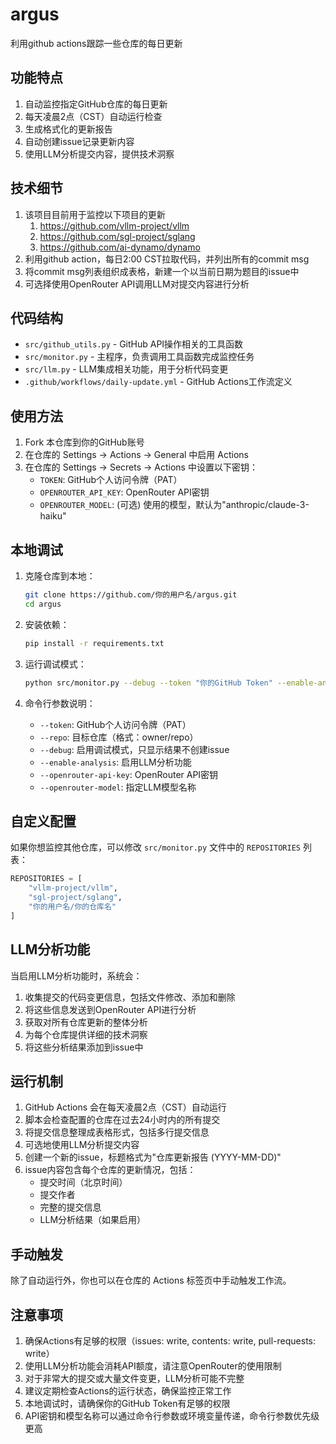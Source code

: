 # argus

利用github actions跟踪一些仓库的每日更新

## 功能特点

1. 自动监控指定GitHub仓库的每日更新
2. 每天凌晨2点（CST）自动运行检查
3. 生成格式化的更新报告
4. 自动创建issue记录更新内容
5. 使用LLM分析提交内容，提供技术洞察

## 技术细节

1. 该项目目前用于监控以下项目的更新
   1. https://github.com/vllm-project/vllm
   2. https://github.com/sgl-project/sglang
   3. https://github.com/ai-dynamo/dynamo
2. 利用github action，每日2:00 CST拉取代码，并列出所有的commit msg
3. 将commit msg列表组织成表格，新建一个以当前日期为题目的issue中
4. 可选择使用OpenRouter API调用LLM对提交内容进行分析

## 代码结构

- `src/github_utils.py` - GitHub API操作相关的工具函数
- `src/monitor.py` - 主程序，负责调用工具函数完成监控任务
- `src/llm.py` - LLM集成相关功能，用于分析代码变更
- `.github/workflows/daily-update.yml` - GitHub Actions工作流定义

## 使用方法

1. Fork 本仓库到你的GitHub账号
2. 在仓库的 Settings -> Actions -> General 中启用 Actions
3. 在仓库的 Settings -> Secrets -> Actions 中设置以下密钥：
   - `TOKEN`: GitHub个人访问令牌（PAT）
   - `OPENROUTER_API_KEY`: OpenRouter API密钥
   - `OPENROUTER_MODEL`: (可选) 使用的模型，默认为"anthropic/claude-3-haiku"

## 本地调试

1. 克隆仓库到本地：
   ```bash
   git clone https://github.com/你的用户名/argus.git
   cd argus
   ```

2. 安装依赖：
   ```bash
   pip install -r requirements.txt
   ```

3. 运行调试模式：
   ```bash
   python src/monitor.py --debug --token "你的GitHub Token" --enable-analysis --repo "你的用户名/argus" --openrouter-api-key "你的OpenRouter API密钥" --openrouter-model "anthropic/claude-3-haiku"
   ```

4. 命令行参数说明：
   - `--token`: GitHub个人访问令牌（PAT）
   - `--repo`: 目标仓库（格式：owner/repo）
   - `--debug`: 启用调试模式，只显示结果不创建issue
   - `--enable-analysis`: 启用LLM分析功能
   - `--openrouter-api-key`: OpenRouter API密钥
   - `--openrouter-model`: 指定LLM模型名称

## 自定义配置

如果你想监控其他仓库，可以修改 `src/monitor.py` 文件中的 `REPOSITORIES` 列表：

```python
REPOSITORIES = [
    "vllm-project/vllm",
    "sgl-project/sglang",
    "你的用户名/你的仓库名"
]
```

## LLM分析功能

当启用LLM分析功能时，系统会：

1. 收集提交的代码变更信息，包括文件修改、添加和删除
2. 将这些信息发送到OpenRouter API进行分析
3. 获取对所有仓库更新的整体分析
4. 为每个仓库提供详细的技术洞察
5. 将这些分析结果添加到issue中

## 运行机制

1. GitHub Actions 会在每天凌晨2点（CST）自动运行
2. 脚本会检查配置的仓库在过去24小时内的所有提交
3. 将提交信息整理成表格形式，包括多行提交信息
4. 可选地使用LLM分析提交内容
5. 创建一个新的issue，标题格式为"仓库更新报告 (YYYY-MM-DD)"
6. issue内容包含每个仓库的更新情况，包括：
   - 提交时间（北京时间）
   - 提交作者
   - 完整的提交信息
   - LLM分析结果（如果启用）

## 手动触发

除了自动运行外，你也可以在仓库的 Actions 标签页中手动触发工作流。

## 注意事项

1. 确保Actions有足够的权限（issues: write, contents: write, pull-requests: write）
2. 使用LLM分析功能会消耗API额度，请注意OpenRouter的使用限制
3. 对于非常大的提交或大量文件变更，LLM分析可能不完整
4. 建议定期检查Actions的运行状态，确保监控正常工作
5. 本地调试时，请确保你的GitHub Token有足够的权限
6. API密钥和模型名称可以通过命令行参数或环境变量传递，命令行参数优先级更高
